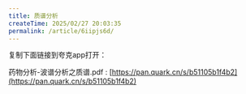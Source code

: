 ```yaml
---
title: 质谱分析
createTime: 2025/02/27 20:03:35
permalink: /article/6iipjs6d/
---
```


复制下面链接到夸克app打开：

药物分析-波谱分析之质谱.pdf : [https://pan.quark.cn/s/b51105b1f4b2](https://pan.quark.cn/s/b51105b1f4b2)
